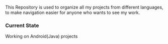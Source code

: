 This Repository is used to organize all my projects from different languages, to make navigation easier for anyone who wants to see my work. 

### Current State 
Working on Android(Java) projects
